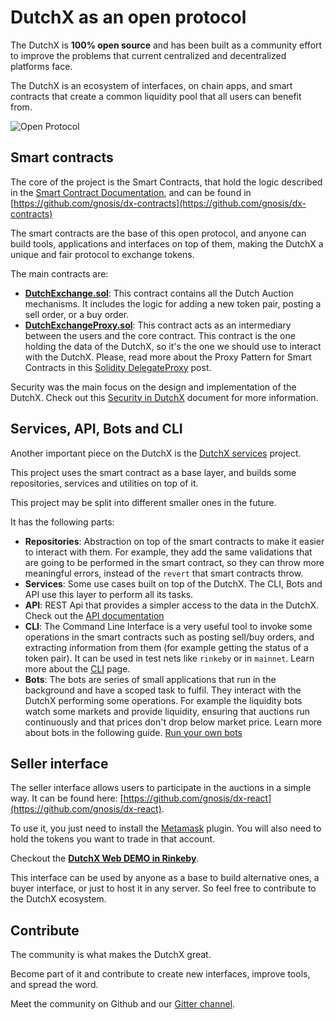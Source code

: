 # DutchX as an open protocol
The DutchX is **100% open source** and has been built as a community effort to improve
the problems that current centralized and decentralized platforms face.

The DutchX is an ecosystem of interfaces, on chain apps, and smart contracts that
create a common liquidity pool that all users can benefit from.

![Open Protocol](./_static/open-platform.png)

## Smart contracts
The core of the project is the Smart Contracts, that hold the logic described in
the [Smart Contract Documentation](./smart-contract-documentation.html), and
can be found in [https://github.com/gnosis/dx-contracts](https://github.com/gnosis/dx-contracts)

The smart contracts are the base of this open protocol, and anyone can build
tools, applications and interfaces on top of them, making the DutchX a unique and
fair protocol to exchange tokens.

The main contracts are:
* [**DutchExchange.sol**](https://github.com/gnosis/dx-contracts/blob/master/contracts/DutchExchange.sol):
This contract contains all the Dutch Auction mechanisms. It includes the
logic for adding a new token pair, posting a sell order, or a buy order.
* [**DutchExchangeProxy.sol**](https://github.com/gnosis/dx-contracts/blob/master/contracts/DutchExchangeProxy.sol):
This contract acts as an intermediary between the users and the core contract.
This contract is the one holding the data of the DutchX, so it's the one we should
use to interact with the DutchX. Please, read more about the Proxy Pattern for
Smart Contracts in this <a href="https://blog.gnosis.pm/solidity-delegateproxy-contracts-e09957d0f201" target="_blank">Solidity DelegateProxy</a> post.

Security was the main focus on the design and implementation of the DutchX.
Check out this [Security in DutchX](./security-of-the-contracts.html) document for more information.

## Services, API, Bots and CLI
Another important piece on the DutchX is the [DutchX services](https://github.com/gnosis/dx-services) project.

This project uses the smart contract as a base layer, and builds some
 repositories, services and utilities on top of it.

This project may be split into different smaller ones in the future.

It has the following parts:
* **Repositories**: Abstraction on top of the smart contracts to make it easier
to interact with them. For example, they add the same validations that are going
to be performed in the smart contract, so they can throw more meaningful errors,
instead of the `revert` that smart contracts throw.
* **Services**: Some use cases built on top of the DutchX. The CLI, Bots and API
 use this layer to perform all its tasks.
* **API**: REST Api that provides a simpler access to the data in the DutchX.
Check out the [API documentation](./api.html)
* **CLI**: The Command Line Interface is a very useful tool to invoke some
operations in the smart contracts such as posting sell/buy orders, and
extracting information from them (for example getting the status of a token
pair).
It can be used in test nets like `rinkeby` or in `mainnet`.
Learn more about the [CLI](./cli.html) page.
* **Bots**: The bots are series of small applications that run in the background
and have a scoped task to fulfil. They interact with the DutchX performing some
operations. For example the liquidity bots watch some markets and provide
liquidity, ensuring that auctions run continuously and that prices don't drop below
market price. Learn more about bots in the following guide.
[Run your own bots](./run-your-own-bots.html)

## Seller interface
The seller interface allows users to participate in the
auctions in a simple way. It can be found here: [https://github.com/gnosis/dx-react](https://github.com/gnosis/dx-react).

To use it, you just need to install the [Metamask](https://metamask.io/)
plugin. You will also need to hold the tokens you want to trade in
that account.

Checkout the [**DutchX Web DEMO in Rinkeby**](https://dutchx-rinkeby.d.exchange/).

This interface can be used by anyone as a base to build alternative ones, a
buyer interface, or just to host it in any server. So feel free to contribute to
the DutchX ecosystem.

## Contribute
The community is what makes the DutchX great.

Become part of it and contribute to create new interfaces, improve tools,
and spread the word.

Meet the community on Github and our [Gitter channel](https://gitter.im/gnosis/DutchX).

